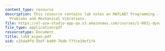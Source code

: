 ```yaml
---
content_type: resource
description: This resource contains lab notes on MATLAB? Programming - Eigenvalue
  Problems and Mechanical Vibrations.
file: https://ol-ocw-studio-app-qa.s3.amazonaws.com/courses/2-003j-dynamics-and-control-i-spring-2007/c25da9fd5bdfb40976dbf7fce19ef1f4_lab9_eigen.pdf
file_type: application/pdf
resourcetype: Document
title: lab9_eigen.pdf
uid: c25da9fd-5bdf-b409-76db-f7fce19ef1f4
---
```

